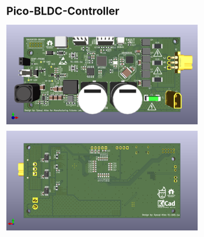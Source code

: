 # Pico-BLDC-Controller

![Prototype rendered](Pico-BLDC-Controller_top.png)

![Prototype rendered](Pico-BLDC-Controller_bottom.png)

